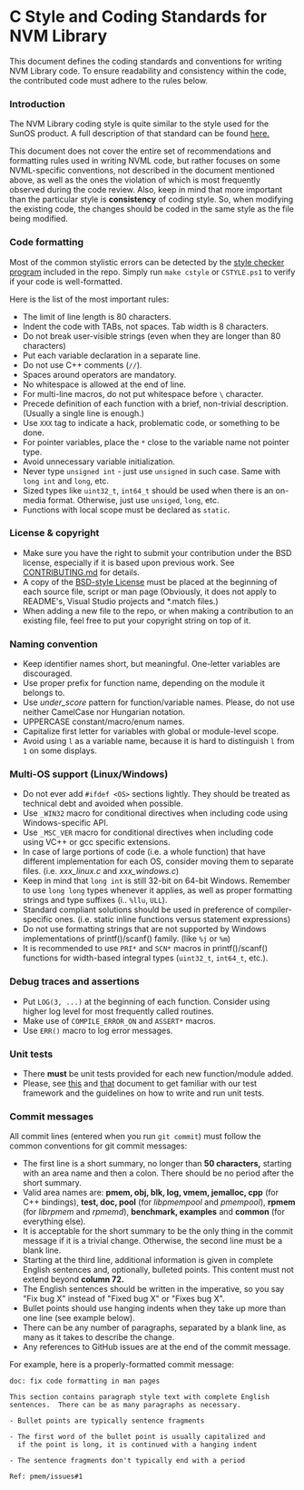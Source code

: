 # C Style and Coding Standards for NVM Library

This document defines the coding standards and conventions for writing
NVM Library code. To ensure readability and consistency within the code,
the contributed code must adhere to the rules below.

### Introduction
The NVM Library coding style is quite similar to the style used for the SunOS product.
A full description of that standard can be found
[here.](https://www.cis.upenn.edu/~lee/06cse480/data/cstyle.ms.pdf)

This document does not cover the entire set of recommendations and formatting rules
used in writing NVML code, but rather focuses on some NVML-specific conventions,
not described in the document mentioned above, as well as the ones the violation
of which is most frequently observed during the code review.
Also, keep in mind that more important than the particular style is **consistency**
of coding style. So, when modifying the existing code, the changes should be
coded in the same style as the file being modified.

### Code formatting
Most of the common stylistic errors can be detected by the
[style checker program](https://github.com/pmem/nvml/blob/master/utils/cstyle)
included in the repo.
Simply run `make cstyle` or `CSTYLE.ps1` to verify if your code is well-formatted.

Here is the list of the most important rules:
- The limit of line length is 80 characters.
- Indent the code with TABs, not spaces. Tab width is 8 characters.
- Do not break user-visible strings (even when they are longer than 80 characters)
- Put each variable declaration in a separate line.
- Do not use C++ comments (`//`).
- Spaces around operators are mandatory.
- No whitespace is allowed at the end of line.
- For multi-line macros, do not put whitespace before `\` character.
- Precede definition of each function with a brief, non-trivial description.
(Usually a single line is enough.)
- Use `XXX` tag to indicate a hack, problematic code, or something to be done.
- For pointer variables, place the `*` close to the variable name not pointer type.
- Avoid unnecessary variable initialization.
- Never type `unsigned int` - just use `unsigned` in such case.
Same with `long int` and `long`, etc.
- Sized types like `uint32_t`, `int64_t` should be used when there is an on-media format.
Otherwise, just use `unsiged`, `long`, etc.
- Functions with local scope must be declared as `static`.

### License & copyright
- Make sure you have the right to submit your contribution under the BSD license,
especially if it is based upon previous work.
See [CONTRIBUTING.md](https://github.com/pmem/nvml/blob/master/CONTRIBUTING.md) for details.
- A copy of the [BSD-style License](https://github.com/pmem/nvml/blob/master/LICENSE)
must be placed at the beginning of each source file, script or man page
(Obviously, it does not apply to README's, Visual Studio projects and \*.match files.)
- When adding a new file to the repo, or when making a contribution to an existing
file, feel free to put your copyright string on top of it.

### Naming convention
- Keep identifier names short, but meaningful. One-letter variables are discouraged.
- Use proper prefix for function name, depending on the module it belongs to.
- Use *under_score* pattern for function/variable names. Please, do not use neither
CamelCase nor Hungarian notation.
- UPPERCASE constant/macro/enum names.
- Capitalize first letter for variables with global or module-level scope.
- Avoid using `l` as a variable name, because it is hard to distinguish `l` from `1`
on some displays.

### Multi-OS support (Linux/Windows)
- Do not ever add `#ifdef <OS>` sections lightly. They should be treated as technical
debt and avoided when possible.
- Use `_WIN32` macro for conditional directives when including code using
Windows-specific API.
- Use `_MSC_VER` macro for conditional directives when including code using VC++
or gcc specific extensions.
- In case of large portions of code (i.e. a whole function) that have different
implementation for each OS, consider moving them to separate files.
(i.e. *xxx_linux.c* and *xxx_windows.c*)
- Keep in mind that `long int` is still 32-bit on 64-bit Windows. Remember to
use `long long` types whenever it applies, as well as proper formatting
strings and type suffixes (i.. `%llu`, `ULL`).
- Standard compliant solutions should be used in preference of compiler-specific ones.
(i.e. static inline functions versus statement expressions)
- Do not use formatting strings that are not supported by Windows implementations
of printf()/scanf() family. (like `%j` or `%m`)
- It is recommended to use `PRI*` and `SCN*` macros in printf()/scanf() functions
for width-based integral types (`uint32_t`, `int64_t`, etc.).

### Debug traces and assertions
- Put `LOG(3, ...)` at the beginning of each function. Consider using higher
log level for most frequently called routines.
- Make use of `COMPILE_ERROR_ON` and `ASSERT*` macros.
- Use `ERR()` macro to log error messages.

### Unit tests
- There **must** be unit tests provided for each new function/module added.
- Please, see [this](https://github.com/pmem/nvml/blob/master/src/test/README)
and [that](https://github.com/pmem/nvml/blob/master/src/test/unittest/README)
document to get familiar with
our test framework and the guidelines on how to write and run unit tests.

### Commit messages
All commit lines (entered when you run `git commit`) must follow the common
conventions for git commit messages:
- The first line is a short summary, no longer than **50 characters,** starting
  with an area name and then a colon.  There should be no period after
  the short summary.
- Valid area names are: **pmem, obj, blk, log, vmem, jemalloc,
  cpp** (for C++ bindings), **test, doc, pool** (for *libpmempool* and
  *pmempool*), **rpmem** (for *librpmem* and *rpmemd*), **benchmark, examples**
  and **common** (for everything else).
- It is acceptable for the short summary to be the only thing in the commit
  message if it is a trivial change.  Otherwise, the second line must be
  a blank line.
- Starting at the third line, additional information is given in complete
  English sentences and, optionally, bulleted points.  This content must not
  extend beyond **column 72.**
- The English sentences should be written in the imperative, so you say
  "Fix bug X" instead of "Fixed bug X" or "Fixes bug X".
- Bullet points should use hanging indents when they take up more than
  one line (see example below).
- There can be any number of paragraphs, separated by a blank line, as many
  as it takes to describe the change.
- Any references to GitHub issues are at the end of the commit message.

For example, here is a properly-formatted commit message:
```
doc: fix code formatting in man pages

This section contains paragraph style text with complete English
sentences.  There can be as many paragraphs as necessary.

- Bullet points are typically sentence fragments

- The first word of the bullet point is usually capitalized and
  if the point is long, it is continued with a hanging indent

- The sentence fragments don't typically end with a period

Ref: pmem/issues#1
```
